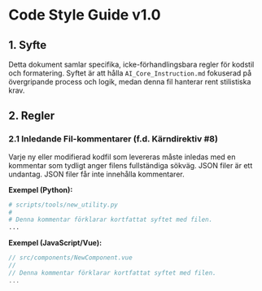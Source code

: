 # Code Style Guide v1.0

## 1. Syfte

Detta dokument samlar specifika, icke-förhandlingsbara regler för kodstil och formatering. Syftet är att hålla `AI_Core_Instruction.md` fokuserad på övergripande process och logik, medan denna fil hanterar rent stilistiska krav.

## 2. Regler

### 2.1 Inledande Fil-kommentarer (f.d. Kärndirektiv #8)

Varje ny eller modifierad kodfil som levereras måste inledas med en kommentar som tydligt anger filens fullständiga sökväg. JSON filer är ett undantag. JSON filer får inte innehålla kommentarer.

**Exempel (Python):**
```python
# scripts/tools/new_utility.py
#
# Denna kommentar förklarar kortfattat syftet med filen.
...
```

**Exempel (JavaScript/Vue):**
```javascript
// src/components/NewComponent.vue
//
// Denna kommentar förklarar kortfattat syftet med filen.
...
```
